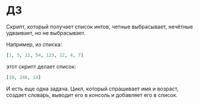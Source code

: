 # ДЗ

Скрипт, который получает список интов, четные выбрасывает,
нечётные удваивает, но не выбрасывает.

Например, из списка:

```python
[1, 5, 12, 54, 123, 12, 4, 7]
```

этот скрипт делает список:

```python
[10, 246, 14]
```

И есть еще одна задача. Цикл, который спрашивает имя и возраст,
создает словарь, выводит его в консоль и добавляет его в список.
